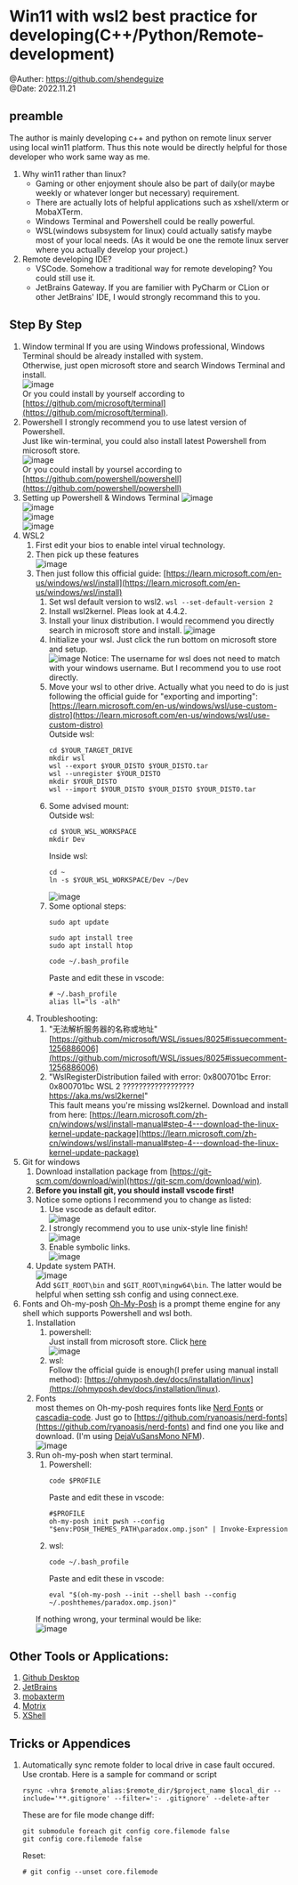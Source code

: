 # Win11 with wsl2 best practice for developing(C++/Python/Remote-development)
@Auther: https://github.com/shendeguize  
@Date: 2022.11.21  

## preamble
The author is mainly developing c++ and python on remote linux server using local win11 platform. Thus this note would be directly helpful for those developer who work same way as me.
1. Why win11 rather than linux?
    - Gaming or other enjoyment shoule also be part of daily(or maybe weekly or whatever longer but necessary) requirement.
    - There are actually lots of helpful applications such as xshell/xterm or MobaXTerm.
    - Windows Terminal and Powershell could be really powerful.
    - WSL(windows subsystem for linux) could actually satisfy maybe most of your local needs. (As it would be one the remote linux server where you actually develop your project.)
2. Remote developing IDE?
    - VSCode. Somehow a traditional way for remote developing? You could still use it.
    - JetBrains Gateway. If you are familier with PyCharm or CLion or other JetBrains' IDE, I would strongly recommand this to you.

## Step By Step
1. Window terminal
    If you are using Windows professional, Windows Terminal should be already installed with system.  
    Otherwise, just open microsoft store and search Windows Terminal and install.  
    ![image](https://user-images.githubusercontent.com/30931540/202843289-6940826e-fa7a-4ac2-b90d-eb5334c45dd5.png)  
    Or you could install by yourself according to [https://github.com/microsoft/terminal](https://github.com/microsoft/terminal).  
2. Powershell
    I strongly recommend you to use latest version of Powershell.  
    Just like win-terminal, you could also install latest Powershell from microsoft store.  
    ![image](https://user-images.githubusercontent.com/30931540/202860397-3453bf45-8169-4848-8a08-ec05a9ba2ea5.png)  
    Or you could install by yoursel according to [https://github.com/powershell/powershell](https://github.com/powershell/powershell)  
3. Setting up Powershell & Windows Terminal
    ![image](https://user-images.githubusercontent.com/30931540/202860467-fd8cdb60-dc57-4d10-ad01-b8c785629196.png)  
    ![image](https://user-images.githubusercontent.com/30931540/202860513-2eaa5a5c-c437-486a-abc3-2a61682551a6.png)  
    ![image](https://user-images.githubusercontent.com/30931540/202860531-7dcb9504-c26d-4dc6-a291-27107a3b35f6.png)  
    ![image](https://user-images.githubusercontent.com/30931540/202860583-7e618960-5d55-4bef-9c38-67d88ba4e74e.png)  
4. WSL2
    1. First edit your bios to enable intel virual technology.  
    2. Then pick up these features  
        ![image](https://user-images.githubusercontent.com/30931540/202886651-b9efa1ab-50ec-4d4f-b798-019d1d9efea0.png)  
    3. Then just follow this official guide: [https://learn.microsoft.com/en-us/windows/wsl/install](https://learn.microsoft.com/en-us/windows/wsl/install)  
        1. Set wsl default version to wsl2.
            ```wsl --set-default-version 2```
        2. Install wsl2kernel.
            Pleas look at 4.4.2.
        3. Install your linux distribution. I would recommend you directly search in microsoft store and install.
            ![image](https://user-images.githubusercontent.com/30931540/203039492-00c0d5b3-26cb-4c9b-9875-2553165250b8.png)
        4. Initialize your wsl.
            Just click the run bottom on microsoft store and setup.  
            ![image](https://user-images.githubusercontent.com/30931540/203043849-3dbefc76-6cf3-4b0e-9661-17b3548159d1.png)
            Notice: The username for wsl does not need to match with your windows username. But I recommend you to use root directly.
        5. Move your wsl to other drive.
            Actually what you need to do is just following the official guide for "exporting and importing": [https://learn.microsoft.com/en-us/windows/wsl/use-custom-distro](https://learn.microsoft.com/en-us/windows/wsl/use-custom-distro)  
            Outside wsl:  
            ```
            cd $YOUR_TARGET_DRIVE
            mkdir wsl
            wsl --export $YOUR_DISTO $YOUR_DISTO.tar
            wsl --unregister $YOUR_DISTO
            mkdir $YOUR_DISTO
            wsl --import $YOUR_DISTO $YOUR_DISTO $YOUR_DISTO.tar
            ```
        6. Some advised mount:  
            Outside wsl:  
            ```
            cd $YOUR_WSL_WORKSPACE
            mkdir Dev
            ```  
            Inside wsl:  
            ```
            cd ~
            ln -s $YOUR_WSL_WORKSPACE/Dev ~/Dev
            ```
            ![image](https://user-images.githubusercontent.com/30931540/203050093-00f233fd-df7f-4455-b08a-fef46e408bdb.png)
        7. Some optional steps:  
            ```
            sudo apt update
            ```
            ```
            sudo apt install tree
            sudo apt install htop
            ```
            ```
            code ~/.bash_profile
            ```            
            Paste and edit these in vscode:  
            ```
            # ~/.bash_profile
            alias ll="ls -alh"
            ```  
    4. Troubleshooting:
        1. "无法解析服务器的名称或地址"  
            [https://github.com/microsoft/WSL/issues/8025#issuecomment-1256886006](https://github.com/microsoft/WSL/issues/8025#issuecomment-1256886006)  
        2. "WslRegisterDistribution failed with error: 0x800701bc Error: 0x800701bc WSL 2 ?????????????????? https://aka.ms/wsl2kernel"  
            This fault means you're missing wsl2kernel. Download and install from here: [https://learn.microsoft.com/zh-cn/windows/wsl/install-manual#step-4---download-the-linux-kernel-update-package](https://learn.microsoft.com/zh-cn/windows/wsl/install-manual#step-4---download-the-linux-kernel-update-package)  
5. Git for windows  
    1. Download installation package from [https://git-scm.com/download/win](https://git-scm.com/download/win).  
    2. **Before you install git, you should install vscode first!**  
    3. Notice some options I recommend you to change as listed:  
        1. Use vscode as default editor.  
            ![image](https://user-images.githubusercontent.com/30931540/203053531-dc58c9a1-0198-4477-9e7a-d415bb5ddadb.png)
        2. I strongly recommend you to use unix-style line finish!  
            ![image](https://user-images.githubusercontent.com/30931540/203053880-f68ee627-54f5-4d74-bcb0-f0ecdba48162.png)
        3. Enable symbolic links.  
            ![image](https://user-images.githubusercontent.com/30931540/203054072-3781afaf-7bb3-485c-b005-b9881cbb0fea.png)
    4. Update system PATH.  
        ![image](https://user-images.githubusercontent.com/30931540/203054604-a6effa45-d5f5-4f71-9479-c7816b78730d.png)  
        Add `$GIT_ROOT\bin` and `$GIT_ROOT\mingw64\bin`. The latter would be helpful when setting ssh config and using connect.exe.  
6. Fonts and Oh-my-posh
    [Oh-My-Posh](https://ohmyposh.dev) is a prompt theme engine for any shell which supports Powershell and wsl both.  
    1. Installation  
        1. powershell:  
            Just install from microsoft store. Click [here](ms-windows-store://pdp/?productid=XP8K0HKJFRXGCK)  
            ![image](https://user-images.githubusercontent.com/30931540/203061632-aebe2957-ba71-461b-a31d-ff971e1a9f75.png)
        2. wsl:  
            Follow the official guide is enough(I prefer using manual install method): [https://ohmyposh.dev/docs/installation/linux](https://ohmyposh.dev/docs/installation/linux).  
    2. Fonts  
        most themes on Oh-my-posh requires fonts like [Nerd Fonts](https://www.nerdfonts.com/) or [cascadia-code](https://learn.microsoft.com/en-us/windows/terminal/cascadia-code). Just go to [https://github.com/ryanoasis/nerd-fonts](https://github.com/ryanoasis/nerd-fonts) and find one you like and download. (I'm using [DejaVuSansMono NFM](https://github.com/ryanoasis/nerd-fonts/tree/master/patched-fonts/DejaVuSansMono/Regular/complete)).  
        ![image](https://user-images.githubusercontent.com/30931540/203068319-bb6a4f99-7ac8-4e1d-be1c-e1fdccaa8197.png)
    3. Run oh-my-posh when start terminal.  
        1. Powershell:  
            ```
            code $PROFILE
            ```
            Paste and edit these in vscode:  
            ```
            #$PROFILE
            oh-my-posh init pwsh --config "$env:POSH_THEMES_PATH\paradox.omp.json" | Invoke-Expression
            ```
        2. wsl:    
            ```
            code ~/.bash_profile
            ```            
            Paste and edit these in vscode:  
            ```            
            eval "$(oh-my-posh --init --shell bash --config ~/.poshthemes/paradox.omp.json)"
            ```
        If nothing wrong, your terminal would be like:  
        ![image](https://user-images.githubusercontent.com/30931540/203068531-09f89005-bf18-4881-8587-a5d5510e4240.png)

## Other Tools or Applications:
1. [Github Desktop](https://desktop.github.com/)
2. [JetBrains](https://www.jetbrains.com/)
3. [mobaxterm](https://mobaxterm.mobatek.net/)
4. [Motrix](https://motrix.app/)
5. [XShell](https://www.xshell.com/)

## Tricks or Appendices
1. Automatically sync remote folder to local drive in case fault occured.
    Use crontab. Here is a sample for command or script  
    ```
    rsync -vhra $remote_alias:$remote_dir/$project_name $local_dir --include='**.gitignore' --filter=':- .gitignore' --delete-after
    ```
    These are for file mode change diff:  
    ```
    git submodule foreach git config core.filemode false
    git config core.filemode false
    ```  
    Reset:  
    ```
    # git config --unset core.filemode
    ```  
